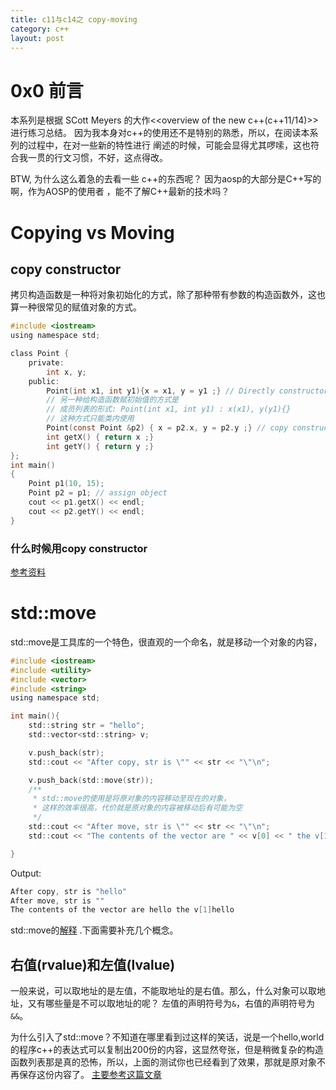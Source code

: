```yaml
---
title: c11与c14之 copy-moving
category: c++
layout: post
---
```


# 0x0 前言
本系列是根据 SCott Meyers 的大作<<overview of the new c++(c++11/14)>>进行练习总结。
因为我本身对c++的使用还不是特别的熟悉，所以，在阅读本系列的过程中，在对一些新的特性进行
阐述的时候，可能会显得尤其啰嗦，这也符合我一贯的行文习惯，不好，这点得改。

BTW, 为什么这么着急的去看一些 c++的东西呢？ 因为aosp的大部分是C++写的啊，作为AOSP的使用者
，能不了解C++最新的技术吗？

# Copying vs Moving

## copy constructor

拷贝构造函数是一种将对象初始化的方式，除了那种带有参数的构造函数外，这也算一种很常见的赋值对象的方式。
```c
#include <iostream>
using namespace std;

class Point {
	private:
		int x, y;
	public:
		Point(int x1, int y1){x = x1, y = y1 ;} // Directly constructor
		// 另一种给构造函数赋初始值的方式是
		// 成员列表的形式: Point(int x1, int y1) : x(x1), y(y1){}
		// 这种方式只能类内使用
		Point(const Point &p2) { x = p2.x, y = p2.y ;} // copy constructor
		int getX() { return x ;}
		int getY() { return y ;}
};
int main()
{
	Point p1(10, 15);
	Point p2 = p1; // assign object
	cout << p1.getX() << endl;
	cout << p2.getY() << endl;
}

```

### 什么时候用copy constructor

[参考资料](https://www.geeksforgeeks.org/copy-constructor-in-cpp/)

# std::move
std::move是<utility>工具库的一个特色，很直观的一个命名，就是移动一个对象的内容，
```c
#include <iostream>
#include <utility>
#include <vector>
#include <string>
using namespace std;

int main(){
	std::string str = "hello";
	std::vector<std::string> v;

	v.push_back(str);
	std::cout << "After copy, str is \"" << str << "\"\n";

	v.push_back(std::move(str));
	/**
	 * std::move的使用是将原对象的内容移动至现在的对象，
	 * 这样的效率很高，代价就是原对象的内容被移动后有可能为空
	 */
	std::cout << "After move, str is \"" << str << "\"\n";
	std::cout << "The contents of the vector are " << v[0] << " the v[1]" << v[0] << std::endl;

}
```
Output:
```c
After copy, str is "hello"
After move, str is ""
The contents of the vector are hello the v[1]hello
```
std::move的[解释](https://wendeng.github.io/2019/05/14/c++%E5%9F%BA%E7%A1%80/c++11std-move%E4%BD%BF%E7%94%A8%E4%B8%8E%E5%8E%9F%E7%90%86/)
.下面需要补充几个概念。

## 右值(rvalue)和左值(lvalue)
一般来说，可以取地址的是左值，不能取地址的是右值。那么，什么对象可以取地址，又有哪些量是不可以取地址的呢？
左值的声明符号为`&`，右值的声明符号为`&&`。

为什么引入了std::move？不知道在哪里看到过这样的笑话，说是一个hello,world的程序c++的表达式可以复制出200份的内容，这显然夸张，但是稍微复杂的构造函数列表那是真的恐怖，所以，上面的测试你也已经看到了效果，那就是原对象不再保存这份内容了。
[主要参考这篇文章](https://wendeng.github.io/2019/05/14/c++%E5%9F%BA%E7%A1%80/c++11std-move%E4%BD%BF%E7%94%A8%E4%B8%8E%E5%8E%9F%E7%90%86/)


